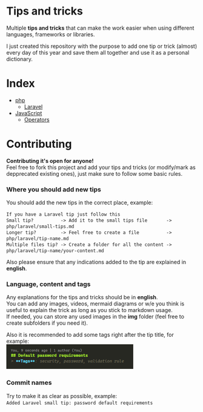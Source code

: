 # Tips and tricks
Multiple **tips and tricks** that can make the work easier when using different languages, frameworks or libraries.  

I just created this repository with the purpose to add one tip or trick (almost) every day of this year and save them all together and use it as a personal dictionary.

# Index

- [php](php)
  - [Laravel](php/laravel)
- [JavaScript](js)
  - [Operators](js/operators.md)

# Contributing
**Contributing it's open for anyone!**  
Feel free to fork this project and add your tips and tricks (or modify/mark as depprecated existing ones), just make sure to follow some basic rules.  

### Where you should add new tips
You should add the new tips in the correct place, example: 
```
If you have a Laravel tip just follow this
Small tip?          -> Add it to the small tips file       -> php/laravel/small-tips.md  
Longer tip?         -> Feel free to create a file          -> php/laravel/tip-name.md  
Multiple files tip? -> Create a folder for all the content -> php/laravel/tip-name/your-content.md
```
Also please ensure that any indications added to the tip are explained in **english**. 

### Language, content and tags
Any explanations for the tips and tricks should be in **english**.  
You can add any images, videos, mermaid diagrams or w/e you think is useful to explain the trick as long as you stick to markdown usage.  
If needed, you can store any used images in the **img** folder (feel free to create subfolders if you need it).  

Also it is recommended to add some tags right after the tip title, for example:  
![Tags example](img/introduction/tags-example.png)  

### Commit names
Try to make it as clear as possible, example:  
`Added Laravel small tip: password default requirements`